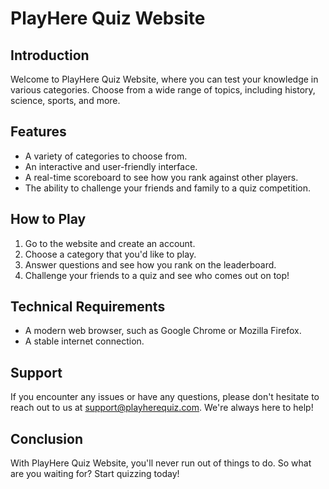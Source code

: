 # PlayHere Quiz Website

## Introduction

Welcome to PlayHere Quiz Website, where you can test your knowledge in various categories. Choose from a wide range of topics, including history, science, sports, and more.

## Features

- A variety of categories to choose from.
- An interactive and user-friendly interface.
- A real-time scoreboard to see how you rank against other players.
- The ability to challenge your friends and family to a quiz competition.

## How to Play

1. Go to the website and create an account.
2. Choose a category that you'd like to play.
3. Answer questions and see how you rank on the leaderboard.
4. Challenge your friends to a quiz and see who comes out on top!

## Technical Requirements

- A modern web browser, such as Google Chrome or Mozilla Firefox.
- A stable internet connection.

## Support

If you encounter any issues or have any questions, please don't hesitate to reach out to us at support@playherequiz.com. We're always here to help!

## Conclusion

With PlayHere Quiz Website, you'll never run out of things to do. So what are you waiting for? Start quizzing today!
